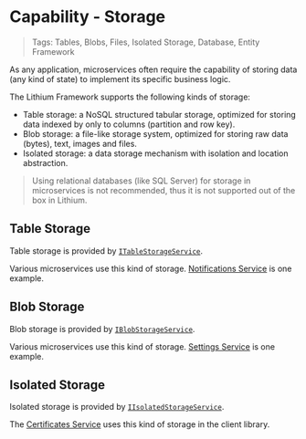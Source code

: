 # Capability - Storage

> Tags: Tables, Blobs, Files, Isolated Storage, Database, Entity Framework

As any application, microservices often require the capability of storing data (any kind of state) to implement its specific business logic.

The Lithium Framework supports the following kinds of storage:

- Table storage: a NoSQL structured tabular storage, optimized for storing data indexed by only to columns (partition and row key).
- Blob storage: a file-like storage system, optimized for storing raw data (bytes), text, images and files.
- Isolated storage: a data storage mechanism with isolation and location abstraction.

> Using relational databases (like SQL Server) for storage in microservices is not recommended, thus it is not supported out of the box in Lithium.

## Table Storage

Table storage is provided by [`ITableStorageService`](../ref/hydrogen-2.0/Storage.Abstractions.md).

Various microservices use this kind of storage. [Notifications Service](../dir/common/ns.md) is one example.

## Blob Storage

Blob storage is provided by [`IBlobStorageService`](../ref/hydrogen-2.0/Storage.Abstractions.md).

Various microservices use this kind of storage. [Settings Service](../dir/common/ss.md) is one example.

## Isolated Storage

Isolated storage is provided by [`IIsolatedStorageService`](../ref/hydrogen-2.0/Storage.Abstractions.md).

The [Certificates Service](../dir/common/cs.md) uses this kind of storage in the client library.